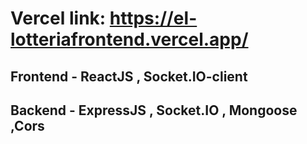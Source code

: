 # Vercel link: https://el-lotteriafrontend.vercel.app/


## Frontend - ReactJS , Socket.IO-client

## Backend - ExpressJS , Socket.IO , Mongoose ,Cors